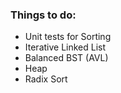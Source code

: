### Things to do:

  - Unit tests for Sorting
  - Iterative Linked List
  - Balanced BST (AVL)
  - Heap
  - Radix Sort